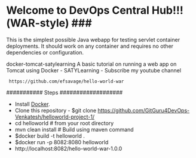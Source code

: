 Welcome to DevOps Central Hub!!!(WAR-style) ###
==============================================

This is the simplest possible Java webapp for testing servlet container deployments.  It should work on any container and requires no other dependencies or configuration.

docker-tomcat-satylearning
A basic tutorial on running a web app on Tomcat using Docker - SATYLearning - Subscribe my youtube channel

     https://github.com/efsavage/hello-world-war

########### Steps ###################
* Install [Docker](https://docs.docker.com/install/).
* Clone this repository - $git clone https://github.com/GitGuru4DevOps-Venkatesh/helloworld-project-1/
* cd helloworld # from your root directory
* mvn clean install # Build using maven command
* $docker build -t helloworld .
* $docker run -p 8082:8080 helloworld
* http://localhost:8082/hello-world-war-1.0.0

